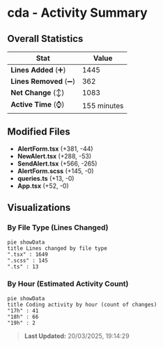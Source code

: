# cda - Activity Summary 

## Overall Statistics

| Stat                   | Value                                                             |
| ---------------------- | ----------------------------------------------------------------- |
| **Lines Added** (➕)   | 1445                                          |
| **Lines Removed** (➖) | 362                                        |
| **Net Change** (↕)    | 1083                |
| **Active Time** (⌚)   | 155 minutes |


## Modified Files
- **AlertForm.tsx** (+381, -44)
- **NewAlert.tsx** (+288, -53)
- **SendAlert.tsx** (+566, -265)
- **AlertForm.scss** (+145, -0)
- **queries.ts** (+13, -0)
- **App.tsx** (+52, -0)

## Visualizations

### By File Type (Lines Changed)

```mermaid
pie showData
title Lines changed by file type
".tsx" : 1649
".scss" : 145
".ts" : 13
```

### By Hour (Estimated Activity Count)

```mermaid
pie showData
title Coding activity by hour (count of changes)
"17h" : 41
"18h" : 66
"19h" : 2
```


> **Last Updated:** 20/03/2025, 19:14:29